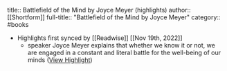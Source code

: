 title:: Battlefield of the Mind by Joyce Meyer (highlights)
author:: [[Shortform]]
full-title:: "Battlefield of the Mind by Joyce Meyer"
category:: #books

- Highlights first synced by [[Readwise]] [[Nov 19th, 2022]]
	- speaker Joyce Meyer explains that whether we know it or not, we are engaged in a constant and literal battle for the well-being of our minds ([View Highlight](https://www.shortform.com/app/highlights/e724f753-99bb-4805-be5e-c07c140253a8))